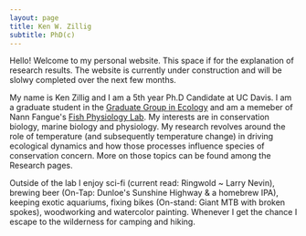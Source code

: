 ```yaml
---
layout: page
title: Ken W. Zillig
subtitle: PhD(c)
---
```


Hello! Welcome to my personal website. This space if for the explanation of research results. The website is currently under construction and will be slolwy completed over the next few months.

My name is Ken Zillig and I am a 5th year Ph.D Candidate at UC Davis. I am a graduate student in the [Graduate Group in Ecology](https://ecology.ucdavis.edu/) and am a memeber of Nann Fangue's [Fish Physiology Lab](http://fanguelab.ucdavis.edu/). My interests are in conservation biology, marine biology and physiology. My research revolves around the role of temperature (and subsequently temperature change) in driving ecological dynamics and how those processes influence species of conservation concern. More on those topics can be found among the Research pages.

Outside of the lab I enjoy sci-fi (current read: Ringwold ~ Larry Nevin), brewing beer (On-Tap: Dunloe's Sunshine Highway & a homebrew IPA), keeping exotic aquariums, fixing bikes (On-stand: Giant MTB with broken spokes), woodworking and watercolor painting. Whenever I get the chance I escape to the wilderness for camping and hiking. 
